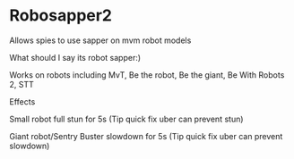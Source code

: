 # Robosapper2
Allows spies to use sapper on mvm robot models

What should I say its robot sapper:)

Works on robots including MvT, Be the robot, Be the giant, Be With Robots 2, STT

Effects

Small robot full stun for 5s (Tip quick fix uber can prevent stun)

Giant robot/Sentry Buster slowdown for 5s (Tip quick fix uber can prevent slowdown)
